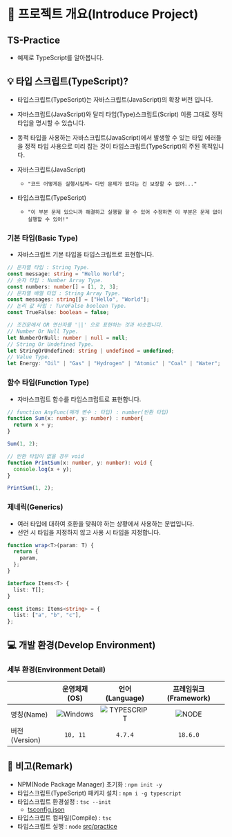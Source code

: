 # 📕 프로젝트 개요(Introduce Project)

## TS-Practice

* 예제로 TypeScript를 알아봅니다.

## 💡 타입 스크립트(TypeScript)?

* 타입스크립트(TypeScript)는 자바스크립트(JavaScript)의 확장 버전 입니다.
* 자바스크립트(JavaScript)와 달리 타입(Type)스크립트(Script) 이름 그대로 정적 타입을 명시할 수 있습니다.
* 동적 타입을 사용하는 자바스크립트(JavaScript)에서 발생할 수 있는 타입 에러들을 정적 타입 사용으로 미리 잡는 것이 타입스크립트(TypeScript)의 주된 목적입니다.
* 자바스크립트(JavaScript)
  * `"코드 어떻게든 실행시킬께~ 다만 문제가 없다는 건 보장할 수 없어..."`

* 타입스크립트(TypeScript)
  * `"이 부분 문제 있으니까 해결하고 실행할 할 수 있어 수정하면 이 부분은 문제 없이 실행할 수 있어!"`

### 기본 타입(Basic Type)

* 자바스크립트 기본 타입을 타입스크립트로 표현합니다.

```typescript
// 문자열 타입 : String Type.
const message: string = "Hello World";
// 숫자 타입 : Number Array Type.
const numbers: number[] = [1, 2, 3];
// 문자열 배열 타입 : String Array Type.
const messages: string[] = ["Hello", "World"];
// 논리 값 타입 : TureFalse boolean Type.
const TrueFalse: boolean = false;

// 조건문에서 OR 연산자를 '||' 으로 표현하는 것과 비슷합니다.
// Number Or Null Type.
let NumberOrNull: number | null = null;
// String Or Undefined Type.
let StringOrUndefined: string | undefined = undefined;
// Value Type.
let Energy: "Oil" | "Gas" | "Hydrogen" | "Atomic" | "Coal" | "Water";
```

### 함수 타입(Function Type)

* 자바스크립트 함수를 타입스크립트로 표현합니다.

```typescript
// function AnyFunc(매개 변수 : 타입) : number(반환 타입)
function Sum(x: number, y: number) : number{
  return x + y;
}

Sum(1, 2);

// 반환 타입이 없을 경우 void
function PrintSum(x: number, y: number): void {
  console.log(x + y);
}

PrintSum(1, 2);
```

### 제네릭(Generics)

* 여러 타입에 대하여 호환을 맞춰야 하는 상황에서 사용하는 문법입니다.
* 선언 시 타입을 지정하지 않고 사용 시 타입을 지정합니다.

```typescript
function wrap<T>(param: T) {
  return {
    param,
  };
}

interface Items<T> {
  list: T[];
}

const items: Items<string> = {
  list: ["a", "b", "c"],
};

```

## 💻 개발 환경(Develop Environment)

### 세부 환경(Environment Detail)

||운영체제(OS)|언어(Language)|프레임워크(Framework)|
|-|:-:|:-:|:-:|
|명칭(Name)|![Windows](https://img.shields.io/badge/Windows-0078D6?style=flat-square&logo=Windows&logoColor=white)|![TYPESCRIPT](https://img.shields.io/badge/TYPESCRIPT-3178C6?style=flat-square&logo=TypeScript&logoColor=white)|![NODE](https://img.shields.io/badge/NODE.JS-339933?style=flat-square&logo=Node.js&logoColor=white)|
|버전(Version)|`10, 11`|`4.7.4`|`18.6.0`|

## 📖 비고(Remark)

* NPM(Node Package Manager) 초기화 : `npm init -y`
* 타입스크립트(TypeScript) 패키지 설치 : `npm i -g typescript`
* 타입스크립트 환경설정 : `tsc --init`
  * [tsconfig.json](./tsconfig.json)
* 타입스크립트 컴파일(Compile) :  `tsc`
* 타입스크립트 실행 : `node` [src/practice](./src/practice.ts)
